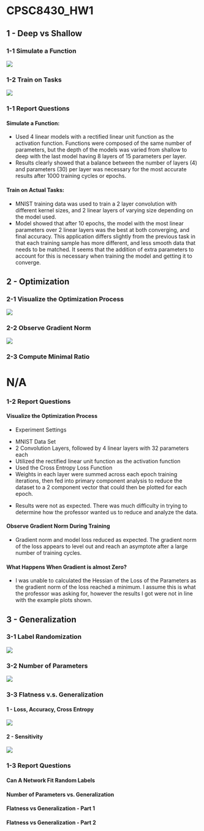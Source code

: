 # CPSC8430_HW1
## 1 - Deep vs Shallow
### 1-1 Simulate a Function
![](./HW1-1.png)
### 1-2 Train on Tasks
![](./HW1-1.png)
### 1-1 Report Questions
#### Simulate a Function:
- Used 4 linear models with a rectified linear unit function as the activation function.  Functions were composed of the same number of parameters, but the depth of the models was varied from shallow to deep with the last model having 8 layers of 15 parameters per layer. 
- Results clearly showed that a balance between the number of layers (4) and parameters (30) per layer was necessary for the most accurate results after 1000 training cycles or epochs.
#### Train on Actual Tasks:
- MNIST training data was used to train a 2 layer convolution with different kernel sizes, and 2 linear layers of varying size depending on the model used.
- Model showed that after 10 epochs, the model with the most linear parameters over 2 linear layers was the best at both converging, and final accuracy.  This application differs slightly from the previous task in that each training sample has more different, and less smooth data that needs to be matched.  It seems that the addition of extra parameters to account for this is necessary when training the model and getting it to converge.
## 2 - Optimization
### 2-1 Visualize the Optimization Process
![](./HW2-1.png)
### 2-2 Observe Gradient Norm
![](./HW2-2.png)
### 2-3 Compute Minimal Ratio
# N/A
### 1-2 Report Questions
#### Visualize the Optimization Process
- Experiment Settings
* MNIST Data Set
* 2 Convolution Layers, followed by 4 linear layers with 32 parameters each
* Utilized the rectified linear unit function as the activation function
* Used the Cross Entropy Loss Function
* Weights in each layer were summed across each epoch training iterations, then fed into primary component analysis to reduce the dataset to a 2 component vector that could then be plotted for each epoch.
- Results were not as expected.  There was much difficulty in trying to determine how the professor wanted us to reduce and analyze the data.  
#### Observe Gradient Norm During Training
- Gradient norm and model loss reduced as expected.  The gradient norm of the loss appears to level out and reach an asymptote after a large number of training cycles.
#### What Happens When Gradient is almost Zero?
- I was unable to calculated the Hessian of the Loss of the Parameters as the gradient norm of the loss reached a minimum.  I assume this is what the professor was asking for, however the results I got were not in line with the example plots shown.
## 3 - Generalization
### 3-1 Label Randomization
![](./HW3-1.png)
### 3-2 Number of Parameters
![](./HW3-2.png)
### 3-3 Flatness v.s. Generalization
#### 1 - Loss, Accuracy, Cross Entropy
![](./HW3-3-1.png)
#### 2 - Sensitivity
![](./Accuracy_Batch.png)
### 1-3 Report Questions
#### Can A Network Fit Random Labels
#### Number of Parameters vs. Generalization
#### Flatness vs Generalization - Part 1
#### Flatness vs Generalization - Part 2
